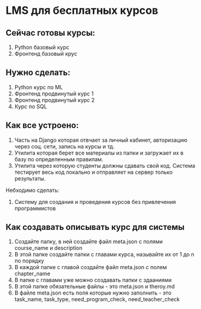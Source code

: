 # LMS для бесплатных курсов

## Сейчас готовы курсы:

1. Python базовый курс
2. Фронтенд базовый крус

## Нужно сделать:

1. Python курс по ML
2. Фронтенд продвинутый курс 1
3. Фронтенд продвинутый курс 2
4. Курс по SQL

## Как все устроено:

1. Часть на Django которая отвчает за личный кабинет, авторизацию через соц. сети, запись на курсы и тд.
2. Утилита которая берет все материалы из папки и загружает их в базу по определенным правилам.
3. Утилита через которую студенты должны сдавать свой код. Система тестирует весь код локально и отправляет на сервер только результаты.

Небходимо сделать:

1. Систему для создания и проведения курсов без привлечения программистов

## Как создавать описывать курс для системы

1. Создайте папку, в ней создайте файл meta.json с полями course_name и description
2. В этой папке создайте папки с главами курса, называйте их от 1 до n по порядку
3. В каждой папке с главой создайте файл meta.json с полем chapter_name
4. В папке с главами уже можно создавать папки с здааниями
5. В этой папке обязательные файлы - это meta.json и theroy.md
6. В файле meta.json есть поля которые нужно заполнить - это task_name, task_type, need_program_check, need_teacher_check
